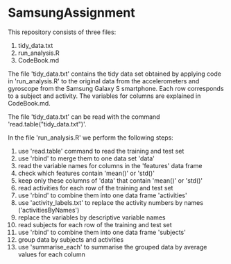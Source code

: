 # SamsungAssignment
This repository consists of three files:
1) tidy_data.txt
2) run_analysis.R
3) CodeBook.md

The file 'tidy_data.txt' contains the tidy data set obtained by applying code in 'run_analysis.R' to the original data from the accelerometers and gyroscope from the Samsung Galaxy S smartphone. Each row corresponds to a subject and activity. The variables for columns are explained in CodeBook.md.

The file 'tidy_data.txt' can be read with the command 'read.table("tidy_data.txt")'.

In the file 'run_analysis.R' we perform the following steps:
1) use 'read.table' command to read the training and test set
2) use 'rbind' to merge them to one data set 'data'
3) read the variable names for columns in the 'features' data frame
4) check which features contain 'mean()' or 'std()'
5) keep only these columns of 'data' that contain 'mean()' or 'std()'
6) read activities for each row of the training and test set
7) use 'rbind' to combine them into one data frame 'activities'
8) use 'activity_labels.txt' to replace the activity numbers by names ('activitiesByNames')
9) replace the variables by descriptive variable names
10) read subjects for each row of the training and test set
11) use 'rbind' to combine them into one data frame 'subjects'
12) group data by subjects and activities
13) use 'summarise_each' to summarise the grouped data by average values for each column
